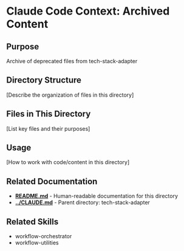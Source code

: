 # Claude Code Context: Archived Content

## Purpose

Archive of deprecated files from tech-stack-adapter

## Directory Structure

[Describe the organization of files in this directory]

## Files in This Directory

[List key files and their purposes]

## Usage

[How to work with code/content in this directory]


## Related Documentation

- **[README.md](README.md)** - Human-readable documentation for this directory
- **[../CLAUDE.md](../CLAUDE.md)** - Parent directory: tech-stack-adapter

## Related Skills

- workflow-orchestrator
- workflow-utilities
